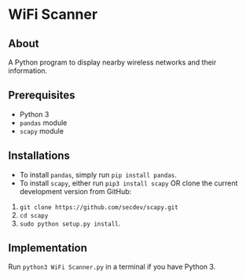 # WiFi Scanner

## About

A Python program to display nearby wireless networks and their information.

## Prerequisites

- Python 3
- `pandas` module
- `scapy` module

## Installations

- To install `pandas`, simply run `pip install pandas`. 
- To install `scapy`, either run `pip3 install scapy` OR clone the current development version from GitHub:

1. `git clone https://github.com/secdev/scapy.git`
2. `cd scapy`
3. `sudo python setup.py install`.

## Implementation

Run `python3 WiFi Scanner.py` in a terminal if you have Python 3.
